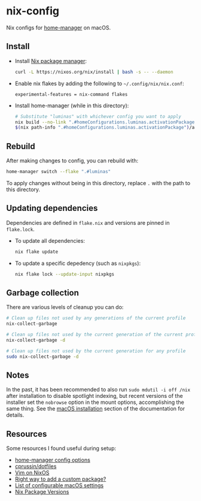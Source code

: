 # nix-config

Nix configs for [home-manager] on macOS.

## Install

* Install [Nix package manager](https://nixos.org/download.html):

    ```sh
    curl -L https://nixos.org/nix/install | bash -s -- --daemon
    ```

* Enable nix flakes by adding the following to `~/.config/nix/nix.conf`:

    ```
    experimental-features = nix-command flakes
    ```

* Install home-manager (while in this directory):

    ```sh
    # Substitute "luminas" with whichever config you want to apply
    nix build --no-link ".#homeConfigurations.luminas.activationPackage"
    $(nix path-info ".#homeConfigurations.luminas.activationPackage")/activate
    ```

## Rebuild

After making changes to config, you can rebuild with:

```sh
home-manager switch --flake ".#luminas"
```

To apply changes without being in this directory, replace `.` with the path to
this directory.

## Updating dependencies

Dependencies are defined in `flake.nix` and versions are pinned in `flake.lock`.

* To update all dependencies:

    ```sh
    nix flake update
    ```

* To update a specific depedency (such as `nixpkgs`):

    ```sh
    nix flake lock --update-input nixpkgs
    ```

## Garbage collection

There are various levels of cleanup you can do:

```sh
# Clean up files not used by any generations of the current profile
nix-collect-garbage

# Clean up files not used by the current generation of the current profile
nix-collect-garbage -d

# Clean up files not used by the current generation for any profile
sudo nix-collect-garbage -d
```

## Notes

In the past, it has been recommended to also run `sudo mdutil -i off /nix`
after installation to disable spotlight indexing, but recent versions of the
installer set the `nobrowse` option in the mount options, accomplishing the
same thing. See the [macOS installation] section of the documentation for
details.

[macOS installation]: https://github.com/NixOS/nix/blob/ddb82ffda993d237d62d59578f7808a9d98c77fe/doc/manual/src/installation/installing-binary.md#macos-installation

## Resources

Some resources I found useful during setup:

* [home-manager config options](https://rycee.gitlab.io/home-manager/options.html)
* [cprussin/dotfiles](https://github.com/cprussin/dotfiles)
* [Vim on NixOS](https://web.archive.org/web/20200820230106/http://ivanbrennan.nyc/2018-05-09/vim-on-nixos)
* [Right way to add a custom package?](https://github.com/LnL7/nix-darwin/issues/16#issuecomment-284262711)
* [List of configurable macOS settings](https://github.com/mathiasbynens/dotfiles/blob/master/.macos)
* [Nix Package Versions](https://lazamar.co.uk/nix-versions/)

[home-manager]: https://github.com/nix-community/home-manager
[direnv-evaluation]: https://github.com/nix-community/nix-direnv/tree/40b96cbd3589fd7f06e8da9324b98aa9c2b6b594#manually-re-triggering-evaluation

